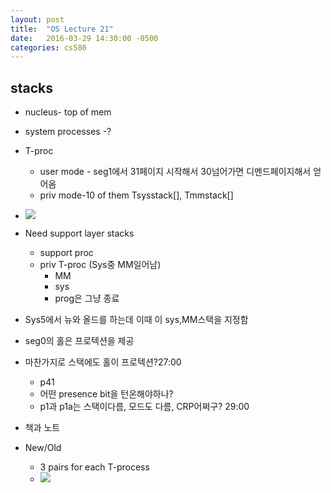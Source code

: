 ```yaml
---
layout: post
title:  "OS Lecture 21"
date:   2016-03-29 14:30:00 -0500
categories: cs580
---
```




## stacks
* nucleus- top of mem
* system processes -?
* T-proc
	* user mode - seg1에서 31페이지 시작해서 30넘어가면 디멘드페이지해서 얻어옴
	* priv mode-10 of them Tsysstack[], Tmmstack[]
* ![](OSLEC21A)
* Need support layer stacks
	* support proc
	* priv T-proc (Sys중 MM일어남)
		*  MM
		*  sys
		*  prog은 그냥 종료
*  Sys5에서 뉴와 올드를 하는데 이때 이 sys,MM스택을 지정함
*  seg0의 홀은 프로텍션을 제공
*  마찬가지로 스택에도 홀이 프로텍션?27:00
	*  p41
	*  어떤 presence bit을 턴온해야하나?
	*  p1과 p1a는 스택이다름, 모드도 다름, CRP어쩌구? 29:00
* 책과 노트

* New/Old	
	* 3 pairs for each T-process
	* ![](OSLEC21B)


